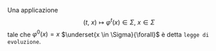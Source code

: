 Una applicazione
$$(t,\ x) \mapsto \varphi^t(x) \in \Sigma,\ x \in \Sigma$$
tale che $\varphi^0(x) = x$ $\underset{x \in \Sigma}{\forall}$ è detta `legge di evoluzione`.